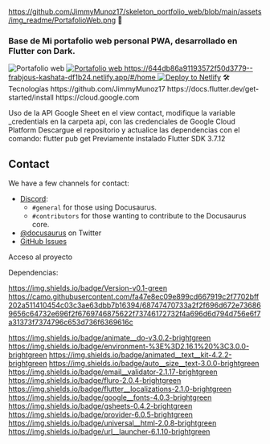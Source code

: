 https://github.com/JimmyMunoz17/skeleton_portfolio_web/blob/main/assets/img_readme/PortafolioWeb.png
:information_desk_person:
<p align="center">
  <h3> Base de Mi portafolio web personal PWA, desarrollado en Flutter con Dark.</h3>
</p>
<p
<a href="https://644db86a91193572f50d3779--frabjous-kashata-df1b24.netlify.app/#/home"><img src="https://www.netlify.com/img/deploy/button.svg" alt="Portafolio web"</a>
<a href="https://644db86a91193572f50d3779--frabjous-kashata-df1b24.netlify.app/#/home"><img src="https://www.netlify.com/img/deploy/button.svg" alt="Portafolio web">
https://644db86a91193572f50d3779--frabjous-kashata-df1b24.netlify.app/#/home
<a href="https://app.netlify.com/start/deploy?repository=https://github.com/slorber/docusaurus-starter"><img src="https://www.netlify.com/img/deploy/button.svg" alt="Deploy to Netlify"></a>
🛠️
Tecnologías 
https://github.com/JimmyMunoz17
https://docs.flutter.dev/get-started/install
https://cloud.google.com
  
Uso de la API Google Sheet en el view contact, modifique la variable _credentials en la carpeta api, con las credenciales de Google Cloud Platform
Descargue el repositorio y actualice las dependencias con el comando: flutter pub get
Previamente instalado Flutter SDK 3.7.12

## Contact

We have a few channels for contact:

- [Discord](https://discord.gg/docusaurus):
  - `#general` for those using Docusaurus.
  - `#contributors` for those wanting to contribute to the Docusaurus core.
- [@docusaurus](https://twitter.com/docusaurus) on Twitter
- [GitHub Issues](https://github.com/facebook/docusaurus/issues)
  
 Acceso al proyecto
 
 Dependencias:
 
  https://img.shields.io/badge/Version-v0.1-green
  https://camo.githubusercontent.com/fa47e8ec09e899cd667919c2f7702bff202a511410454c03c3ae63dbb7b16394/68747470733a2f2f696d672e736869656c64732e696f2f6769746875622f73746172732f4a696d6d794d756e6f7a31373f7374796c653d736f6369616c
  
  https://img.shields.io/badge/animate__do-v3.0.2-brightgreen
  https://img.shields.io/badge/environment-%3E%3D2.16.1%20%3C3.0.0-brightgreen
  https://img.shields.io/badge/animated__text__kit-4.2.2-brightgreen
  https://img.shields.io/badge/auto__size__text-3.0.0-brightgreen
  https://img.shields.io/badge/email__validator-2.1.17-brightgreen
  https://img.shields.io/badge/fluro-2.0.4-brightgreen
  https://img.shields.io/badge/flutter__localizations-2.1.0-brightgreen
  https://img.shields.io/badge/google__fonts-4.0.3-brightgreen
  https://img.shields.io/badge/gsheets-0.4.2-brightgreen
  https://img.shields.io/badge/provider-6.0.5-brightgreen
  https://img.shields.io/badge/universal__html-2.0.8-brightgreen
  https://img.shields.io/badge/url__launcher-6.1.10-brightgreen
